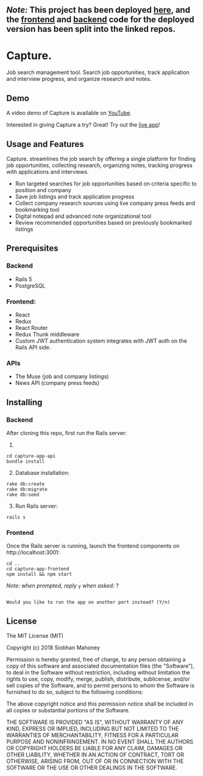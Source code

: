 ## *Note:* This project has been deployed [here](https://capture-jobs.herokuapp.com/login), and the [frontend](/https://github.com/siobhanpmahoney/ind-capture-jobs-frontend) and [backend](https://github.com/siobhanpmahoney/ind-capture-jobs-api) code for the deployed version has been split into the linked repos.

# Capture.

Job search management tool. Search job opportunities, track application and interview progress, and organize research and notes.

## Demo

A video demo of Capture is available on [YouTube](https://www.youtube.com/watch?v=LtX2sFyvuFA).

Interested in giving Capture a try? Great! Try out the [live app](https://capture-jobs.herokuapp.com/login)!

## Usage and Features

Capture. streamlines the job search by offering a single platform for finding job opportunities, collecting research, organizing notes, tracking progress with applications and interviews.

* Run targeted searches for job opportunities based on criteria specific to position and company
* Save job listings and track application progress
* Collect company research sources using live company press feeds and bookmarking tool
* Digital notepad and advanced note organizational tool
* Review recommended opportunities based on previously bookmarked listings

## Prerequisites

### Backend
* Rails 5
* PostgreSQL

### Frontend:
* React
* Redux
* React Router
* Redux Thunk middleware
* Custom JWT authentication system integrates with JWT auth on the Rails API side.

### APIs

* The Muse (job and company listings)
* News API (company press feeds)

## Installing

### Backend

After cloning this repo, first run the Rails server:

1.

```
cd capture-app-api
bundle install
```

2. Database installation:

```
rake db:create
rake db:migrate
rake db:seed
```

3. Run Rails server:

```
rails s
```

### Frontend

Once the Rails server is running, launch the frontend components on http://localhost:3001:

```
cd ..
cd capture-app-frontend
npm install && npm start
```

*Note: when prompted, reply* `y` *when asked:* ?
```Something is already running on port 3000

Would you like to run the app on another port instead? (Y/n)  
```

## License


The MIT License (MIT)

Copyright (c) 2018 Siobhan Mahoney

Permission is hereby granted, free of charge, to any person obtaining a copy of this software and associated documentation files (the "Software"), to deal in the Software without restriction, including without limitation the rights to use, copy, modify, merge, publish, distribute, sublicense, and/or sell copies of the Software, and to permit persons to whom the Software is furnished to do so, subject to the following conditions:

The above copyright notice and this permission notice shall be included in all copies or substantial portions of the Software.

THE SOFTWARE IS PROVIDED "AS IS", WITHOUT WARRANTY OF ANY KIND, EXPRESS OR IMPLIED, INCLUDING BUT NOT LIMITED TO THE WARRANTIES OF MERCHANTABILITY, FITNESS FOR A PARTICULAR PURPOSE AND NONINFRINGEMENT. IN NO EVENT SHALL THE AUTHORS OR COPYRIGHT HOLDERS BE LIABLE FOR ANY CLAIM, DAMAGES OR OTHER LIABILITY, WHETHER IN AN ACTION OF CONTRACT, TORT OR OTHERWISE, ARISING FROM, OUT OF OR IN CONNECTION WITH THE SOFTWARE OR THE USE OR OTHER DEALINGS IN THE SOFTWARE.
